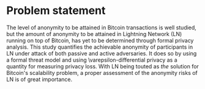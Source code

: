 # Problem statement

The level of anonymity to be attained in Bitcoin transactions is well studied, but the amount of anonymity to be attained in Lightning Network (LN) running on top of Bitcoin, has yet to be determined through formal privacy analysis.
This study quantifies the achievable anonymity of participants in LN under attack of both passive and active adversaries.
It does so by using a formal threat model and using \varepsilon-differential privacy as a quantity for measuring privacy loss.
With LN being touted as *the* solution for Bitcoin's scalability problem, a proper assessment of the anonymity risks of LN is of great importance.
